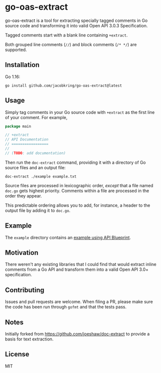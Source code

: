 # go-oas-extract

go-oas-extract is a tool for extracting specially tagged comments in Go
source code and transforming it into valid Open API 3.0.3 Specification.

Tagged comments start with a blank line containing `+extract`.  

Both grouped line comments (`//`) and block comments (`/* */`) are supported.

## Installation

Go 1.16:

    go install github.com/jacobkring/go-oas-extract@latest

## Usage

Simply tag comments in your Go source code with `+extract` as the first
line of your comment.  For example,

```go
package main

// +extract
// API Documentation
// =================
//
// (TODO: add documentation)
```

Then run the `doc-extract` command, providing it with a directory of
Go source files and an output file:

    doc-extract ./example example.txt

Source files are processed in lexicographic order, _except_ that a file
named `doc.go` gets highest priority.  Comments within a file are
processed in the order they appear.

This predictable ordering allows you to add, for instance, a header to
the output file by adding it to `doc.go`.

## Example

The `example` directory contains an [example using API
Blueprint](example/README.md).

## Motivation

There weren't any existing libraries that I could find that would extract 
inline comments from a Go API and transform them into a valid Open API 3.0+ 
specification. 

## Contributing

Issues and pull requests are welcome.  When filing a PR, please make
sure the code has been run through `gofmt` and that the tests pass.

## Notes

Initially forked from https://github.com/joeshaw/doc-extract to provide a basis for text extraction.

## License

MIT
